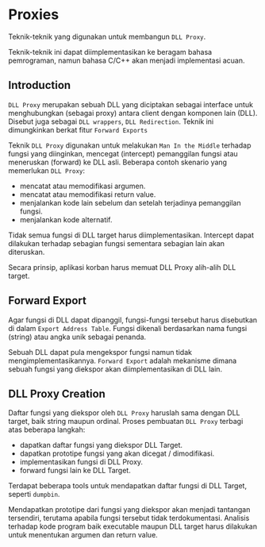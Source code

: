 # Proxies

Teknik-teknik yang digunakan untuk membangun `DLL Proxy`.

Teknik-teknik ini dapat diimplementasikan ke beragam bahasa pemrograman, namun bahasa C/C++ akan menjadi implementasi acuan.

## Introduction

`DLL Proxy` merupakan sebuah DLL yang diciptakan sebagai interface untuk menghubungkan (sebagai proxy) antara client dengan komponen lain (DLL). Disebut juga sebagai `DLL wrappers`, `DLL Redirection`. Teknik ini dimungkinkan berkat fitur `Forward Exports`

Teknik `DLL Proxy` digunakan untuk melakukan `Man In the Middle` terhadap fungsi yang diinginkan, mencegat (intercept) pemanggilan fungsi atau meneruskan (forward) ke DLL asli. Beberapa contoh skenario yang memerlukan `DLL Proxy`:

- mencatat atau memodifikasi argumen.
- mencatat atau memodifikasi return value.
- menjalankan kode lain sebelum dan setelah terjadinya pemanggilan fungsi.
- menjalankan kode alternatif.

Tidak semua fungsi di DLL target harus diimplementasikan. Intercept dapat dilakukan terhadap sebagian fungsi sementara sebagian lain akan diteruskan. 

Secara prinsip, aplikasi korban harus memuat DLL Proxy alih-alih DLL target.

## Forward Export

Agar fungsi di DLL dapat dipanggil, fungsi-fungsi tersebut harus disebutkan di dalam `Export Address Table`. Fungsi dikenali berdasarkan nama fungsi (string) atau angka unik sebagai penanda.

Sebuah DLL dapat pula mengekspor fungsi namun tidak mengimplementasikannya. `Forward Export` adalah mekanisme dimana sebuah fungsi yang diekspor akan diimplementasikan di DLL lain.

## DLL Proxy Creation

Daftar fungsi yang diekspor oleh `DLL Proxy` haruslah sama dengan DLL target, baik string maupun ordinal. Proses pembuatan `DLL Proxy` terbagi atas beberapa langkah:

- dapatkan daftar fungsi yang diekspor DLL Target.
- dapatkan prototipe fungsi yang akan dicegat / dimodifikasi.
- implementasikan fungsi di DLL Proxy.
- forward fungsi lain ke DLL Target.

Terdapat beberapa tools untuk mendapatkan daftar fungsi di DLL Target, seperti `dumpbin`.

Mendapatkan prototipe dari fungsi yang diekspor akan menjadi tantangan tersendiri, terutama apabila fungsi tersebut tidak terdokumentasi. Analisis terhadap kode program baik executable maupun DLL target harus dilakukan untuk menentukan argumen dan return value.